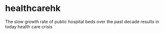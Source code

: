 # healthcarehk
 The slow growth rate of public hospital beds over the past decade results in today health care crisis
